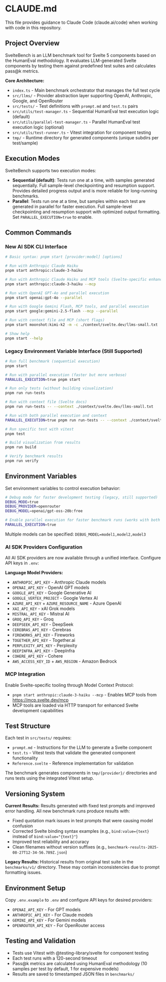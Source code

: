 # CLAUDE.md

This file provides guidance to Claude Code (claude.ai/code) when working with code in this repository.

## Project Overview

SvelteBench is an LLM benchmark tool for Svelte 5 components based on the HumanEval methodology. It evaluates LLM-generated Svelte components by testing them against predefined test suites and calculates pass@k metrics.

**Core Architecture:**

- `index.ts` - Main benchmark orchestrator that manages the full test cycle
- `src/llms/` - Provider abstraction layer supporting OpenAI, Anthropic, Google, and OpenRouter
- `src/tests/` - Test definitions with `prompt.md` and `test.ts` pairs
- `src/utils/test-manager.ts` - Sequential HumanEval test execution logic (default)
- `src/utils/parallel-test-manager.ts` - Parallel HumanEval test execution logic (optional)
- `src/utils/test-runner.ts` - Vitest integration for component testing
- `tmp/` - Runtime directory for generated components (unique subdirs per test/sample)

## Execution Modes

SvelteBench supports two execution modes:

- **Sequential (default)**: Tests run one at a time, with samples generated sequentially. Full sample-level checkpointing and resumption support. Provides detailed progress output and is more reliable for long-running benchmarks.
- **Parallel**: Tests run one at a time, but samples within each test are generated in parallel for faster execution. Full sample-level checkpointing and resumption support with optimized output formatting. Set `PARALLEL_EXECUTION=true` to enable.

## Common Commands

### New AI SDK CLI Interface

```bash
# Basic syntax: pnpm start [provider:model] [options]

# Run with Anthropic Claude Haiku
pnpm start anthropic:claude-3-haiku

# Run with Anthropic Claude Haiku and MCP tools (Svelte-specific enhancements)
pnpm start anthropic:claude-3-haiku --mcp

# Run with OpenAI GPT-4o and parallel execution
pnpm start openai:gpt-4o --parallel

# Run with Google Gemini Flash, MCP tools, and parallel execution
pnpm start google:gemini-2.5-flash --mcp --parallel

# Run with context file and MCP (short flags)
pnpm start moonshot:kimi-k2 -m -c ./context/svelte.dev/llms-small.txt

# Show help
pnpm start --help
```

### Legacy Environment Variable Interface (Still Supported)

```bash
# Run full benchmark (sequential execution)
pnpm start

# Run with parallel execution (faster but more verbose)
PARALLEL_EXECUTION=true pnpm start

# Run only tests (without building visualization)
pnpm run run-tests

# Run with context file (Svelte docs)
pnpm run run-tests -- --context ./context/svelte.dev/llms-small.txt

# Run with both parallel execution and context
PARALLEL_EXECUTION=true pnpm run run-tests -- --context ./context/svelte.dev/llms-small.txt

# Run specific test with vitest
pnpm test

# Build visualization from results
pnpm run build

# Verify benchmark results
pnpm run verify
```

## Environment Variables

Set environment variables to control execution behavior:

```bash
# Debug mode for faster development testing (legacy, still supported)
DEBUG_MODE=true
DEBUG_PROVIDER=openrouter
DEBUG_MODEL=openai/gpt-oss-20b:free

# Enable parallel execution for faster benchmark runs (works with both CLI and DEBUG_MODE)
PARALLEL_EXECUTION=true
```

Multiple models can be specified: `DEBUG_MODEL=model1,model2,model3`

### AI SDK Providers Configuration

All AI SDK providers are now available through a unified interface. Configure API keys in `.env`:

**Language Model Providers:**

- `ANTHROPIC_API_KEY` - Anthropic Claude models
- `OPENAI_API_KEY` - OpenAI GPT models
- `GOOGLE_API_KEY` - Google Generative AI
- `GOOGLE_VERTEX_PROJECT` - Google Vertex AI
- `AZURE_API_KEY` + `AZURE_RESOURCE_NAME` - Azure OpenAI
- `XAI_API_KEY` - xAI Grok models
- `MISTRAL_API_KEY` - Mistral AI
- `GROQ_API_KEY` - Groq
- `DEEPSEEK_API_KEY` - DeepSeek
- `CEREBRAS_API_KEY` - Cerebras
- `FIREWORKS_API_KEY` - Fireworks
- `TOGETHER_API_KEY` - Together.ai
- `PERPLEXITY_API_KEY` - Perplexity
- `DEEPINFRA_API_KEY` - DeepInfra
- `COHERE_API_KEY` - Cohere
- `AWS_ACCESS_KEY_ID` + `AWS_REGION` - Amazon Bedrock

### MCP Integration

Enable Svelte-specific tooling through Model Context Protocol:

- `pnpm start anthropic:claude-3-haiku --mcp` - Enables MCP tools from https://mcp.svelte.dev/mcp
- MCP tools are loaded via HTTP transport for enhanced Svelte development capabilities

## Test Structure

Each test in `src/tests/` requires:

- `prompt.md` - Instructions for the LLM to generate a Svelte component
- `test.ts` - Vitest tests that validate the generated component functionality
- `Reference.svelte` - Reference implementation for validation

The benchmark generates components in `tmp/{provider}/` directories and runs tests using the integrated Vitest setup.

## Versioning System

**Current Results:** Results generated with fixed test prompts and improved error handling. All new benchmark runs produce results with:

- Fixed quotation mark issues in test prompts that were causing model confusion
- Corrected Svelte binding syntax examples (e.g., `bind:value={text}` instead of `bind:value="{text}"`)
- Improved test reliability and accuracy
- Clean filenames without version suffixes (e.g., `benchmark-results-2025-08-27T12-34-56.789Z.json`)

**Legacy Results:** Historical results from original test suite in the `benchmarks/v1/` directory. These may contain inconsistencies due to prompt formatting issues.

## Environment Setup

Copy `.env.example` to `.env` and configure API keys for desired providers:

- `OPENAI_API_KEY` - For GPT models
- `ANTHROPIC_API_KEY` - For Claude models
- `GEMINI_API_KEY` - For Gemini models
- `OPENROUTER_API_KEY` - For OpenRouter access

## Testing and Validation

- Tests use Vitest with @testing-library/svelte for component testing
- Each test runs with a 120-second timeout
- Pass@k metrics are calculated using HumanEval methodology (10 samples per test by default, 1 for expensive models)
- Results are saved to timestamped JSON files in `benchmarks/`
